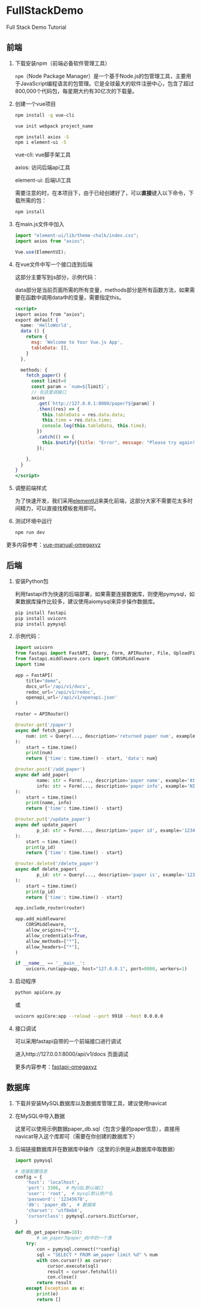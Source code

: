 # FullStackDemo
Full Stack Demo Tutorial


## 前端

1. 下载安装npm（前端必备软件管理工具）
    
    `npm`（Node Package Manager）是一个基于Node.js的包管理工具，主要用于JavaScript编程语言的包管理。它是全球最大的软件注册中心，包含了超过800,000个代码包，每星期大约有30亿次的下载量。
    
2. 创建一个vue项目
    
    ```bash
    npm install -g vue-cli
    
    vue init webpack project_name
    
    npm install axios -S
    npm i element-ui -S
    ```
    
    vue-cli: vue脚手架工具
    
    axios: 访问后端api工具
    
    element-ui: 后端UI工具

    需要注意的时，在本项目下，由于已经创建好了，可以**直接**键入以下命令，下载所需的包：

    ```bash
    npm install
    ```
    
3. 在main.js文件中加入
    
    ```jsx
    import "element-ui/lib/theme-chalk/index.css";
    import axios from "axios";
    
    Vue.use(ElementUI);
    ```
    
4. 在vue文件中写一个接口连到后端
    
    这部分主要写到js部分，示例代码：
    
    data部分是当前页面所需的所有变量，methods部分是所有函数方法，如果需要在函数中调用data中的变量，需要指定this。
    
    ```jsx
    <script>
    import axios from "axios";
    export default {
      name: 'HelloWorld',
      data () {
        return {
          msg: 'Welcome to Your Vue.js App',
          tableData: [],
        }
      },
    
      methods: {
        fetch_paper() {
          const limit=8
          const param = `num=${limit}`;
          // 在这里调接口
          axios
            .get(`http://127.0.0.1:8000/paper?${param}`)
            .then((res) => {
              this.tableData = res.data.data;
              this.time = res.data.time;
              console.log(this.tableData, this.time);
            })
            .catch(() => {
              this.$notify({title: "Error", message: "Please try again!", type: "error",});
            });
    
        },
      }
    }
    </script>
    ```

5. 调整前端样式
    
    为了快速开发，我们采用[elementUI](https://element.eleme.io/)来美化前端，这部分大家不需要花太多时间精力，可以直接找模板套用即可。
    
6. 测试环境中运行
    
    ```bash
    npm run dev
    ```

    

更多内容参考：[vue-manual-omegaxyz](https://www.omegaxyz.com/2020/11/30/vue-manual/)

## 后端

1. 安装Python包
    
    利用fastapi作为快速的后端部署，如果需要连接数据库，则使用pymysql，如果数据库操作比较多，建议使用aiomysql来异步操作数据库。
    
    ```bash
    pip install fastapi
    pip install uvicorn
    pip install pymysql
    ```
    
2. 示例代码：
    
    ```python
    import uvicorn
    from fastapi import FastAPI, Query, Form, APIRouter, File, UploadFile
    from fastapi.middleware.cors import CORSMiddleware
    import time
    
    app = FastAPI(
        title="demo",
        docs_url='/api/v1/docs',
        redoc_url='/api/v1/redoc',
        openapi_url='/api/v1/openapi.json'
    )
    
    router = APIRouter()
    
    @router.get('/paper')
    async def fetch_paper(
        num: int = Query(..., description='returned paper num', example='10')
    ):
        start = time.time()
        print(num)
        return {'time': time.time() - start, 'data': num}
    
    @router.post('/add_paper')
    async def add_paper(
            name: str = Form(..., description='paper name', example='Attention is all you need'),
            info: str = Form(..., description='paper info', example='NIPS 2017')
    ):
        start = time.time()
        print(name, info)
        return {'time': time.time() - start}
    
    @router.put('/update_paper')
    async def update_paper(
            p_id: str = Form(..., description='paper id', example='1234'),
    ):
        start = time.time()
        print(p_id)
        return {'time': time.time() - start}
    
    @router.delete('/delete_paper')
    async def delete_paper(
            p_id: str = Query(..., description='paper is', example='1234')
    ):
        start = time.time()
        print(p_id)
        return {'time': time.time() - start}
    
    app.include_router(router)
    
    app.add_middleware(
        CORSMiddleware,
        allow_origins=["*"],
        allow_credentials=True,
        allow_methods=["*"],
        allow_headers=["*"],
    )
    
    if __name__ == '__main__':
        uvicorn.run(app=app, host="127.0.0.1", port=8000, workers=1)
    ```
    
3. 启动程序
    
    ```bash
    python apiCore.py
    ```
    
    或
    
    ```bash
    uvicorn apiCore:app --reload --port 9918 --host 0.0.0.0
    ```
    
4. 接口调试
    
    可以采用fastapi自带的一个前端接口进行调试
    
    进入http://127.0.0.1:8000/api/v1/docs 页面调试
    
    更多内容参考：[fastapi-omegaxyz](https://www.omegaxyz.com/2020/08/18/restful-fastapi/?highlight=fastapi)
    

## 数据库

1. 下载并安装MySQL数据库以及数据库管理工具，建议使用navicat
2. 在MySQL中导入数据
    
    这里可以使用示例数据paper_db.sql（包含少量的paper信息），直接用navicat导入这个库即可（需要在你创建的数据库下）
    
3. 后端链接数据库并在数据库中操作（这里的示例是从数据库中取数据）
    
    ```python
    import pymysql
    
    # 连接配置信息
    config = {
        'host': 'localhost',
        'port': 3306,  # MySQL默认端口
        'user': 'root',  # mysql默认用户名
        'password': '12345678',
        'db': 'paper_db',  # 数据库
        'charset': 'utf8mb4',
        'cursorclass': pymysql.cursors.DictCursor,
    }
    
    def db_get_paper(num=10):
    		# am_paper为paper_db中的一个表
        try:
            con = pymysql.connect(**config)
            sql = "SELECT * FROM am_paper limit %d" % num
            with con.cursor() as cursor:
                cursor.execute(sql)
                result = cursor.fetchall()
                con.close()
            return result
        except Exception as e:
            print(e)
            return []
    ```